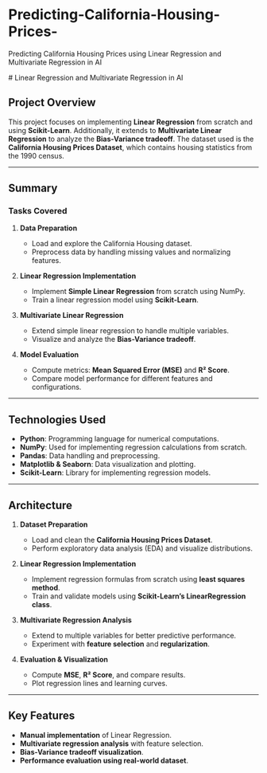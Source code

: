 # Predicting-California-Housing-Prices-
Predicting California Housing Prices using Linear Regression and Multivariate Regression in AI

\# Linear Regression and Multivariate Regression in AI

## **Project Overview**
This project focuses on implementing **Linear Regression** from scratch and using **Scikit-Learn**. Additionally, it extends to **Multivariate Linear Regression** to analyze the **Bias-Variance tradeoff**. The dataset used is the **California Housing Prices Dataset**, which contains housing statistics from the 1990 census.

---

## **Summary**
### **Tasks Covered**
1. **Data Preparation**
   - Load and explore the California Housing dataset.
   - Preprocess data by handling missing values and normalizing features.

2. **Linear Regression Implementation**
   - Implement **Simple Linear Regression** from scratch using NumPy.
   - Train a linear regression model using **Scikit-Learn**.
   
3. **Multivariate Linear Regression**
   - Extend simple linear regression to handle multiple variables.
   - Visualize and analyze the **Bias-Variance tradeoff**.

4. **Model Evaluation**
   - Compute metrics: **Mean Squared Error (MSE)** and **R² Score**.
   - Compare model performance for different features and configurations.

---

## **Technologies Used**
- **Python**: Programming language for numerical computations.
- **NumPy**: Used for implementing regression calculations from scratch.
- **Pandas**: Data handling and preprocessing.
- **Matplotlib & Seaborn**: Data visualization and plotting.
- **Scikit-Learn**: Library for implementing regression models.

---

## **Architecture**
1. **Dataset Preparation**
   - Load and clean the **California Housing Prices Dataset**.
   - Perform exploratory data analysis (EDA) and visualize distributions.

2. **Linear Regression Implementation**
   - Implement regression formulas from scratch using **least squares method**.
   - Train and validate models using **Scikit-Learn’s LinearRegression class**.

3. **Multivariate Regression Analysis**
   - Extend to multiple variables for better predictive performance.
   - Experiment with **feature selection** and **regularization**.

4. **Evaluation & Visualization**
   - Compute **MSE**, **R² Score**, and compare results.
   - Plot regression lines and learning curves.

---

## **Key Features**
- **Manual implementation** of Linear Regression.
- **Multivariate regression analysis** with feature selection.
- **Bias-Variance tradeoff visualization**.
- **Performance evaluation using real-world dataset**.


```

